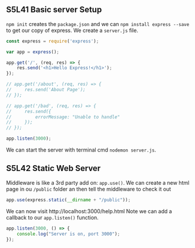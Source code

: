 ## S5L41 Basic server Setup
`npm init` creates the `package.json` and we can `npm install express --save` to get our copy of express.
We create a `server.js` file.
```js
const express = require('express');

var app = express();

app.get('/', (req, res) => {
    res.send('<h1>Hello Express!</h1>');
});

// app.get('/about', (req, res) => {
//     res.send('About Page');
// });

// app.get('/bad', (req, res) => {
//     res.send({
//         errorMessage: "Unable to handle"
//     });
// });

app.listen(3000);
```
We can start the server with terminal cmd `nodemon server.js`.

## S5L42 Static Web Server
Middleware is like a 3rd party add on: `app.use()`.
We can create a new html page in ou `/public` folder an then tell the middleware to check it out
```js
app.use(express.static(__dirname + "/public"));
```

We can now visit http://localhost:3000/help.html
Note we can add a callback to our `app.listen()` function.
```js
app.listen(3000, () => {
    console.log("Server is on, port 3000");
});
```